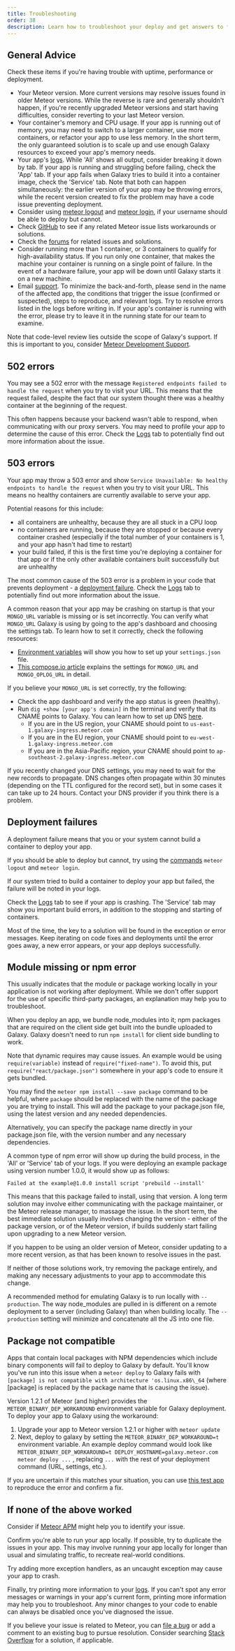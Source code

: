 ```yaml
---
title: Troubleshooting
order: 38
description: Learn how to troubleshoot your deploy and get answers to frequently asked questions
---
```


<h2 id="general-advice">General Advice</h2>

Check these items if you're having trouble with uptime, performance or deployment.
* Your Meteor version. More current versions may resolve issues found in older Meteor versions. While the reverse is rare and generally shouldn't happen, if you're recently upgraded Meteor versions and start having difficulties, consider reverting to your last Meteor version.
* Your container's memory and CPU usage. If your app is running out of memory, you may need to switch to a larger container, use more containers, or refactor your app to use less memory. In the short term, the only guaranteed solution is to scale up and use enough Galaxy resources to exceed your app's memory needs.
* Your app's [logs](/logs.html). While 'All' shows all output, consider breaking it down by tab. If your app is running and struggling before failing, check the 'App' tab. If your app fails when Galaxy tries to build it into a container image, check the 'Service' tab. Note that both can happen simultaneously: the earlier version of your app may be throwing errors, while the recent version created to fix the problem may have a code issue preventing deployment.
* Consider using  [meteor logout](/commands.html) and [meteor login](/commands.html), if your username should be able to deploy but cannot.
* Check <a href="http://github.com/meteor/meteor/issues/">GitHub</a> to see if any related Meteor issue lists workarounds or solutions.
* Check the <a href="https://forums.meteor.com/">forums</a> for related issues and solutions.
* Consider running more than 1 container, or 3 containers to qualify for high-availability status. If you run only one container, that makes the machine your container is running on a single point of failure. In the event of a hardware failure, your app will be down until Galaxy starts it on a new machine.
* Email <a href="mailto:support@meteor.com">support</a>. To minimize the back-and-forth, please send in the name of the affected app, the conditions that trigger the issue (confirmed or suspected), steps to reproduce, and relevant logs. Try to resolve errors listed in the logs before writing in. If your app's container is running with the error, please try to leave it in the running state for our team to examine.

Note that code-level review lies outside the scope of Galaxy's support. If this is important to you, consider [Meteor Development Support](/support.html).

<h2 id="five-hundred-two-errors">502 errors</h2>

You may see a 502 error with the message `Registered endpoints failed to handle the request` when you try to visit your URL. This means that the request failed, despite the fact that our system thought there was a healthy container at the beginning of the request.

This often happens because your backend wasn't able to respond, when communicating with our proxy servers. You may need to profile your app to determine the cause of this error. Check the [Logs](/logs.html) tab to potentially find out more information about the issue.

<h2 id="five-hundred-three-errors">503 errors</h2>

Your app may throw a 503 error and show `Service Unavailable: No healthy endpoints to handle the request` when you try to visit your URL.  This means no healthy containers are currently available to serve your app.

Potential reasons for this include:
- all containers are unhealthy, because they are all stuck in a CPU loop
- no containers are running, because they are stopped or because every container crashed (especially if the total number of your containers is 1, and your app hasn't had time to restart)
- your build failed, if this is the first time you're deploying a container for that app or if the only other available containers built successfully but are unhealthy

The most common cause of the 503 error is a problem in your code that prevents deployment - a [deployment failure](#deployment-failure). Check the [Logs](/logs.html) tab to potentially find out more information about the issue.

A common reason that your app may be crashing on startup is that your `MONGO_URL` variable is missing or is set incorrectly. You can verify what `MONGO_URL` Galaxy is using by going to the app's dashboard and choosing the settings tab. To learn how to set it correctly, check the following resources:

* [Environment variables](/environment-variables.html) will show you how to set up your `settings.json` file.
* [This compose.io article](https://www.compose.io/articles/meteors-new-galaxy-and-the-perfectly-composed-companion/) explains the settings for `MONGO_URL` and `MONGO_OPLOG_URL` in detail.

If you believe your `MONGO_URL` is set correctly, try the following:

* Check the app dashboard and verify the app status is green (healthy).
* Run `dig +show [your app's domain]` in the terminal and verify that its CNAME points to Galaxy. You can learn how to set up DNS [here](/dns.html).
  * If you are in the US region, your CNAME should point to `us-east-1.galaxy-ingress.meteor.com`
  * If you are in the EU region, your CNAME should point to `eu-west-1.galaxy-ingress.meteor.com`
  * If you are in the Asia-Pacific region, your CNAME should point to `ap-southeast-2.galaxy-ingress.meteor.com` 

If you recently changed your DNS settings, you may need to wait for the new records to propagate. DNS changes often propagate within 30 minutes (depending on the TTL configured for the record set), but in some cases it can take up to 24 hours. Contact your DNS provider if you think there is a problem.

<h2 id="deployment-failure">Deployment failures</h2>

A deployment failure means that you or your system cannot build a container to deploy your app.

If you should be able to deploy but cannot, try using the [commands](/commands.html) `meteor logout` and `meteor login`.

If our system tried to build a container to deploy your app but failed, the failure will be noted in your logs.

Check the [Logs](/logs.html) tab to see if your app is crashing. The 'Service' tab may show you important build errors, in addition to the stopping and starting of containers.

Most of the time, the key to a solution will be found in the exception or error messages. Keep iterating on code fixes and deployments until the error goes away, a new error appears, or your app deploys successfully.

<h2 id="package-error">Module missing or npm error</h2>

This usually indicates that the module or package working locally in your application is not working after deployment. While we don't offer support for the use of specific third-party packages, an explanation may help you to troubleshoot.

When you deploy an app, we bundle node_modules into it; npm packages that are required on the client side get built into the bundle uploaded to Galaxy. Galaxy doesn't need to run `npm install` for client side bundling to work.

Note that dynamic requires may cause issues. An example would be using `require(variable)` instead of `require("fixed-name")`. To avoid this, put `require("react/package.json")` somewhere in your app's code to ensure it gets bundled.

You may find the `meteor npm install --save package` command to be helpful, where `package` should be replaced with the name of the package you are trying to install. This will add the package to your package.json file, using the latest version and any needed dependencies.

Alternatively, you can specify the package name directly in your package.json file, with the version number and any necessary dependencies.

A common type of npm error will show up during the build process, in the 'All' or 'Service' tab of your logs. If you were deploying an example package using version number 1.0.0, it would show up as follows:

`Failed at the example@1.0.0 install script 'prebuild --install'`

This means that this package failed to install, using that version. A long term solution may involve either communicating with the package maintainer, or the Meteor release manager, to massage the issue. In the short term, the best immediate solution usually involves changing the version - either of the package version, or of the Meteor version, if builds suddenly start failing upon upgrading to a new Meteor version.

If you happen to be using an older version of Meteor, consider updating to a more recent version, as that has been known to resolve issues in the past.

If neither of those solutions work, try removing the package entirely, and making any necessary adjustments to your app to accommodate this change.

A recommended method for emulating Galaxy is to run locally with `--production`. The way node_modules are pulled in is different on a remote deployment to a server (including Galaxy) than when building locally. The `--production` setting will minimize and concatenate all the JS into one file.

<h2 id="package-not-compatible">Package not compatible</h2>

Apps that contain local packages with NPM dependencies which include binary components will fail to deploy to Galaxy by default. You'll know you've run into this issue when a `meteor deploy` to Galaxy fails with `[package] is not compatible with architecture 'os.linux.x86\_64` (where [package] is replaced by the package name that is causing the issue).

Version 1.2.1 of Meteor (and higher) provides the `METEOR_BINARY_DEP_WORKAROUND` environment variable for Galaxy deployment. To deploy your app to Galaxy using the workaround:

1. Upgrade your app to Meteor version 1.2.1 or higher with `meteor update`
2. Next, deploy to galaxy by setting the `METEOR_BINARY_DEP_WORKAROUND=t` environment variable. An example deploy command would look like `METEOR_BINARY_DEP_WORKAROUND=t DEPLOY_HOSTNAME=galaxy.meteor.com meteor deploy ...` , replacing `...` with the rest of your deployment command (URL, settings, etc.).

If you are uncertain if this matches your situation, you can use [this test app](https://github.com/zol/meteor-bignum-test) to reproduce the error and confirm a fix.

<h2 id="else">If none of the above worked</h2>

Consider if [Meteor APM](/apm-getting-started.html) might help you to identify your issue.

Confirm you're able to run your app locally. If possible, try to duplicate the issues in your app. This may involve running your app locally for longer than usual and simulating traffic, to recreate real-world conditions.

Try adding more exception handlers, as an uncaught exception may cause your app to crash.

Finally, try printing more information to your [logs](/logs.html). If you can't spot any error messages or warnings in your app's current form, printing more information may help you to troubleshoot. Any minor changes to your code to enable can always be disabled once you've diagnosed the issue.

If you believe your issue is related to Meteor, you can [file a bug](https://github.com/meteor/meteor/blob/devel/Contributing.md#reporting-a-bug-in-meteor) or add a comment to an existing bug to pursue resolution. Consider searching [Stack Overflow](https://stackoverflow.com/questions/tagged/meteor) for a solution, if applicable.
